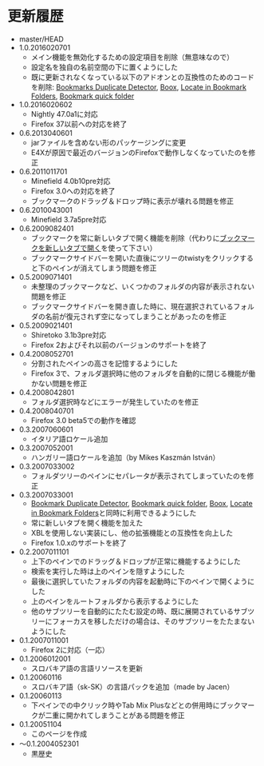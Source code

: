 # 更新履歴

 - master/HEAD
 - 1.0.2016020701
   * メイン機能を無効化するための設定項目を削除（無意味なので）
   * 設定名を独自の名前空間の下に置くようにした
   * 既に更新されなくなっている以下のアドオンとの互換性のためのコードを削除: [Bookmarks Duplicate Detector](https://addons.mozilla.org/firefox/addon/bookmark-duplicate-detector/), [Boox](https://addons.mozilla.org/firefox/addon/boox/), [Locate in Bookmark Folders](https://addons.mozilla.org/firefox/addon/locate-in-bookmark-folders/), [Bookmark quick folder](https://addons.mozilla.org/firefox/addon/bookmark-quick-folder/)
 - 1.0.2016020602
   * Nightly 47.0a1に対応
   * Firefox 37以前への対応を終了
 - 0.6.2013040601
   * jarファイルを含めない形のパッケージングに変更
   * E4Xが原因で最近のバージョンのFirefoxで動作しなくなっていたのを修正
 - 0.6.2011011701
   * Minefield 4.0b10pre対応
   * Firefox 3.0への対応を終了
   * ブックマークのドラッグ＆ドロップ時に表示が壊れる問題を修正
 - 0.6.2010043001
   * Minefield 3.7a5pre対応
 - 0.6.2009082401
   * ブックマークを常に新しいタブで開く機能を削除（代わりに[ブックマークを新しいタブで開く](http://piro.sakura.ne.jp/xul/_openbookmarkintab.html)を使って下さい）
   * ブックマークサイドバーを開いた直後にツリーのtwistyをクリックすると下のペインが消えてしまう問題を修正
 - 0.5.2009071401
   * 未整理のブックマークなど、いくつかのフォルダの内容が表示されない問題を修正
   * ブックマークサイドバーを開き直した時に、現在選択されているフォルダの名前が復元されず空になってしまうことがあったのを修正
 - 0.5.2009021401
   * Shiretoko 3.1b3pre対応
   * Firefox 2およびそれ以前のバージョンのサポートを終了
 - 0.4.2008052701
   * 分割されたペインの高さを記憶するようにした
   * Firefox 3で、フォルダ選択時に他のフォルダを自動的に閉じる機能が働かない問題を修正
 - 0.4.2008042801
   * フォルダ選択時などにエラーが発生していたのを修正
 - 0.4.2008040701
   * Firefox 3.0 beta5での動作を確認
 - 0.3.2007060601
   * イタリア語ロケール追加
 - 0.3.2007052001
   * ハンガリー語ロケールを追加（by Mikes Kaszmán István）
 - 0.3.2007033002
   * フォルダツリーのペインにセパレータが表示されてしまっていたのを修正
 - 0.3.2007033001
   * [Bookmark Duplicate Detector](https://addons.mozilla.org/firefox/addon/1553), [Bookmark quick folder](https://addons.mozilla.org/firefox/addon/4113), [Boox](https://addons.mozilla.org/firefox/addon/2615), [Locate in Bookmark Folders](https://addons.mozilla.org/firefox/addon/622)と同時に利用できるようにした
   * 常に新しいタブを開く機能を加えた
   * XBLを使用しない実装にし、他の拡張機能との互換性を向上した
   * Firefox 1.0.xのサポートを終了
 - 0.2.2007011101
   * 上下のペインでのドラッグ＆ドロップが正常に機能するようにした
   * 検索を実行した時は上のペインを隠すようにした
   * 最後に選択していたフォルダの内容を起動時に下のペインで開くようにした
   * 上のペインをルートフォルダから表示するようにした
   * 他のサブツリーを自動的にたたむ設定の時、既に展開されているサブツリーにフォーカスを移しただけの場合は、そのサブツリーをたたまないようにした
 - 0.1.2007011001
   * Firefox 2に対応（一応）
 - 0.1.2006012001
   * スロバキア語の言語リソースを更新
 - 0.1.20060116
   * スロバキア語（sk-SK）の言語パックを追加（made by Jacen）
 - 0.1.20060113
   * 下ペインでの中クリック時やTab Mix Plusなどとの併用時にブックマークが二重に開かれてしまうことがある問題を修正
 - 0.1.20051104
   * このページを作成
 - ～0.1.2004052301
   * 黒歴史
